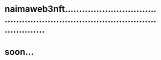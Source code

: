 # naimaweb3nft...................................................................................................
# soon...

